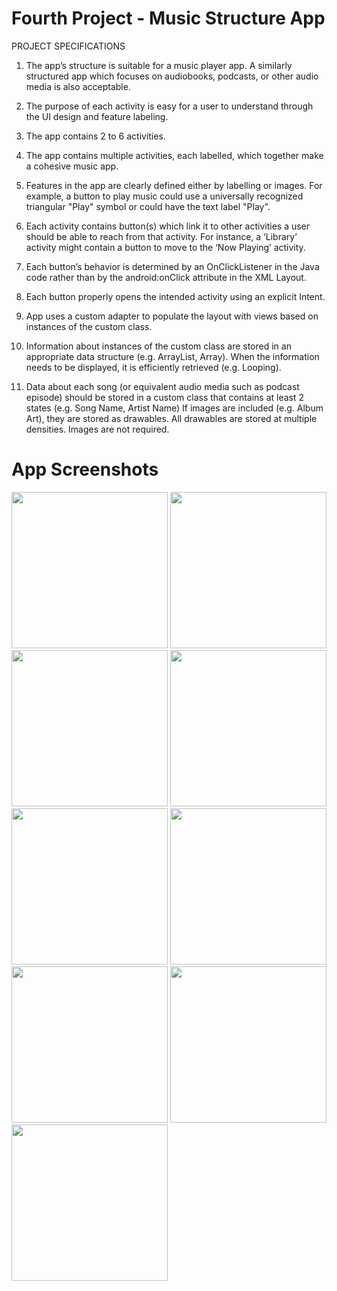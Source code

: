 # Fourth Project - Music Structure App

PROJECT SPECIFICATIONS

1. The app’s structure is suitable for a music player app. A similarly structured app which focuses on audiobooks, podcasts, or other audio media is also acceptable.

2. The purpose of each activity is easy for a user to understand through the UI design and feature labeling. 

3. The app contains 2 to 6 activities.

4. The app contains multiple activities, each labelled, which together make a cohesive music app. 

5. Features in the app are clearly defined either by labelling or images. For example, a button to play music could use a universally recognized triangular "Play" symbol or could have the text label "Play". 

6. Each activity contains button(s) which link it to other activities a user should be able to reach from that activity. For instance, a ‘Library’ activity might contain a button to move to the ‘Now Playing’ activity. 

7. Each button’s behavior is determined by an OnClickListener in the Java code rather than by the android:onClick attribute in the XML Layout. 

8. Each button properly opens the intended activity using an explicit Intent. 

9. App uses a custom adapter to populate the layout with views based on instances of the custom class. 

10. Information about instances of the custom class are stored in an appropriate data structure (e.g. ArrayList, Array).
    When the information needs to be displayed, it is efficiently retrieved (e.g. Looping). 
    
11. Data about each song (or equivalent audio media such as podcast episode) should be stored in a custom class that contains at least 2 states (e.g. Song Name, Artist Name)
If images are included (e.g. Album Art), they are stored as drawables. All drawables are stored at multiple densities. Images are not required. 



# App Screenshots
<img src="https://user-images.githubusercontent.com/38148871/47860326-acf80a80-ddc6-11e8-9417-d4a3ffb369d9.png" width=250> <img src="https://user-images.githubusercontent.com/38148871/47860327-acf80a80-ddc6-11e8-8b90-3ac19e521b64.png" width=250> <img src="https://user-images.githubusercontent.com/38148871/47860328-acf80a80-ddc6-11e8-9c36-96588726d676.png" width=250> <img src="https://user-images.githubusercontent.com/38148871/47860329-acf80a80-ddc6-11e8-9e2e-222a9a8aec59.png" width=250>
<img src="https://user-images.githubusercontent.com/38148871/47860330-acf80a80-ddc6-11e8-8eb9-e33a28e49f43.png" width=250>
<img src="https://user-images.githubusercontent.com/38148871/47860331-acf80a80-ddc6-11e8-8d7f-f641b4a30354.png" width=250>
<img src="https://user-images.githubusercontent.com/38148871/47860332-ad90a100-ddc6-11e8-91dd-2f09cb009f29.png" height=250> <img src="https://user-images.githubusercontent.com/38148871/47860333-ad90a100-ddc6-11e8-818e-4ff3e9ab7a54.png" height=250> <img src="https://user-images.githubusercontent.com/38148871/47860334-ad90a100-ddc6-11e8-9f28-02171d8ba4e3.png" height=250>

